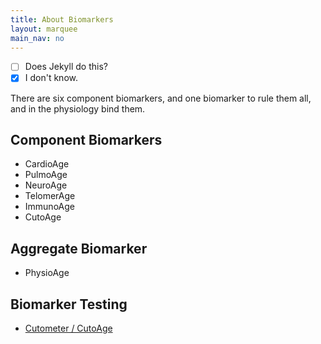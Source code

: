```yaml
---
title: About Biomarkers
layout: marquee
main_nav: no
---
```


- [ ] Does Jekyll do this?
- [x] I don't know.

There are six component biomarkers, and one biomarker to rule them all, and in the physiology bind them.

Component Biomarkers
--------------------
* CardioAge
* PulmoAge
* NeuroAge
* TelomerAge
* ImmunoAge
* CutoAge

Aggregate Biomarker
-------------------
* PhysioAge

Biomarker Testing
-----------------

* [Cutometer / CutoAge](cutometer-testing)
